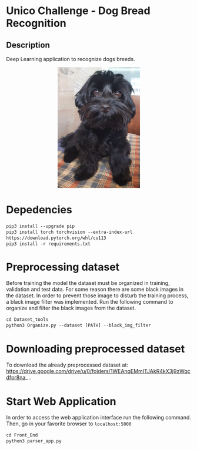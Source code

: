 # Unico Challenge  - Dog Bread Recognition 

## Description

Deep Learning application to recognize dogs breeds. <br/>

<p align="center">
  <img src="./Repo_images/front_img.jpeg" width = "224" />
</p>


# Depedencies
```
pip3 install --upgrade pip
pip3 install torch torchvision --extra-index-url https://download.pytorch.org/whl/cu113
pip3 install -r requirements.txt
```

# Preprocessing dataset
Before training the model the dataset must be organized in training, validation and test data. For some reason there are some black images in the dataset. In order to prevent those image to disturb the training process, a black image filter was implemented. Run the following command to organize and filter the black images from the dataset.
```
cd Dataset_tools
python3 Organize.py --dataset [PATH] --black_img_filter
```

# Downloading preprocessed dataset
To download the already preprocessed dataset at: https://drive.google.com/drive/u/0/folders/1WEAnqEMmITJAkR4kX3j9zWqcdfpr8na_ .


# Start Web Application
In order to access the web application interface run the following command. Then, go in your favorite browser to ```localhost:5000```
```
cd Front_End
python3 parser_app.py
```


